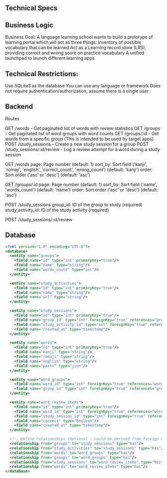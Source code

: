 ## Technical Specs

## Business Logic
Business Goal: 
A language learning school wants to build a prototype of learning portal which will act as three things:
Inventory of possible vocabulary that can be learned
Act as a  Learning record store (LRS), providing correct and wrong score on practice vocabulary
A unified launchpad to launch different learning apps

## Technical Restrictions:
Use SQLite3 as the database
You can use any language or framework 
Does not require authentication/authorization, assume there is a single user

## Backend
Routes

GET /words - Get paginated list of words with review statistics
GET /groups - Get paginated list of word groups with word counts
GET /groups/:id - Get words from a specific group (This is intended to be used by target apps)
POST /study_sessions - Create a new study session for a group
POST /study_sessions/:id/review - Log a review attempt for a word during a study session

GET /words
page: Page number (default: 1)
sort_by: Sort field ('kanji', 'romaji', 'english', 'correct_count', 'wrong_count') (default: 'kanji')
order: Sort order ('asc' or 'desc') (default: 'asc')

GET /groups/:id
page: Page number (default: 1)
sort_by: Sort field ('name', 'words_count') (default: 'name')
order: Sort order ('asc' or 'desc') (default: 'asc')

POST /study_sessions
group_id: ID of the group to study (required)
study_activity_id: ID of the study activity (required)


POST /study_sessions/:id/review


## Database
```xml
<?xml version="1.0" encoding="UTF-8"?>
<database>
  <entity name="groups">
    <field name="id" type="int" primaryKey="true"/>
    <field name="name" type="string"/>
    <field name="words_count" type="int"/>
  </entity>

  <entity name="study_activities">
    <field name="id" type="int" primaryKey="true"/>
    <field name="name" type="string"/>
    <field name="url" type="string"/>
  </entity>

  <entity name="study_sessions">
    <field name="id" type="int" primaryKey="true"/>
    <field name="group_id" type="int" foreignKey="true" references="groups"/>
    <field name="study_activity_id" type="int" foreignKey="true" references="study_activities"/>
    <field name="created_at" type="timestamp"/>
  </entity>

  <entity name="words">
    <field name="id" type="int" primaryKey="true"/>
    <field name="kanji" type="string"/>
    <field name="romaji" type="string"/>
    <field name="english" type="string"/>
    <field name="parts" type="json"/>
  </entity>

  <entity name="word_groups">
    <field name="word_id" type="int" foreignKey="true" references="words"/>
    <field name="group_id" type="int" foreignKey="true" references="groups"/>
  </entity>

  <entity name="word_review_items">
    <field name="id" type="int" primaryKey="true"/>
    <field name="word_id" type="int" foreignKey="true" references="words"/>
    <field name="study_session_id" type="int" foreignKey="true" references="study_sessions"/>
    <field name="correct" type="boolean"/>
    <field name="created_at" type="timestamp"/>
  </entity>

  <!-- Define relationships (Optional - could be derived from foreign keys) -->
  <relationship from="groups" to="study_sessions" type="has"/>
  <relationship from="study_activities" to="study_sessions" type="has"/>
  <relationship from="words" to="word_groups" type="has"/>
  <relationship from="groups" to="word_groups" type="has"/>
  <relationship from="study_sessions" to="word_review_items" type="has"/>
  <relationship from="words" to="word_review_items" type="has"/>
</database>
```